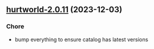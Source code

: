 

## [hurtworld-2.0.11](https://github.com/truecharts/charts/compare/hurtworld-2.0.10...hurtworld-2.0.11) (2023-12-03)

### Chore

- bump everything to ensure catalog has latest versions
  
  